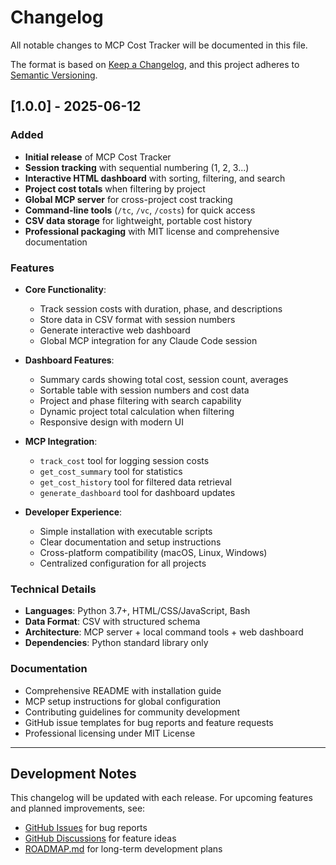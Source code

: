 # Changelog

All notable changes to MCP Cost Tracker will be documented in this file.

The format is based on [Keep a Changelog](https://keepachangelog.com/en/1.0.0/),
and this project adheres to [Semantic Versioning](https://semver.org/spec/v2.0.0.html).

## [1.0.0] - 2025-06-12

### Added
- **Initial release** of MCP Cost Tracker
- **Session tracking** with sequential numbering (1, 2, 3...)
- **Interactive HTML dashboard** with sorting, filtering, and search
- **Project cost totals** when filtering by project
- **Global MCP server** for cross-project cost tracking
- **Command-line tools** (`/tc`, `/vc`, `/costs`) for quick access
- **CSV data storage** for lightweight, portable cost history
- **Professional packaging** with MIT license and comprehensive documentation

### Features
- **Core Functionality**:
  - Track session costs with duration, phase, and descriptions
  - Store data in CSV format with session numbers
  - Generate interactive web dashboard
  - Global MCP integration for any Claude Code session

- **Dashboard Features**:
  - Summary cards showing total cost, session count, averages
  - Sortable table with session numbers and cost data
  - Project and phase filtering with search capability
  - Dynamic project total calculation when filtering
  - Responsive design with modern UI

- **MCP Integration**:
  - `track_cost` tool for logging session costs
  - `get_cost_summary` tool for statistics
  - `get_cost_history` tool for filtered data retrieval
  - `generate_dashboard` tool for dashboard updates

- **Developer Experience**:
  - Simple installation with executable scripts
  - Clear documentation and setup instructions
  - Cross-platform compatibility (macOS, Linux, Windows)
  - Centralized configuration for all projects

### Technical Details
- **Languages**: Python 3.7+, HTML/CSS/JavaScript, Bash
- **Data Format**: CSV with structured schema
- **Architecture**: MCP server + local command tools + web dashboard
- **Dependencies**: Python standard library only

### Documentation
- Comprehensive README with installation guide
- MCP setup instructions for global configuration
- Contributing guidelines for community development
- GitHub issue templates for bug reports and feature requests
- Professional licensing under MIT License

---

## Development Notes

This changelog will be updated with each release. For upcoming features and planned improvements, see:
- [GitHub Issues](https://github.com/YOUR_USERNAME/mcp-cost-tracker/issues) for bug reports
- [GitHub Discussions](https://github.com/YOUR_USERNAME/mcp-cost-tracker/discussions) for feature ideas
- [ROADMAP.md](ROADMAP.md) for long-term development plans